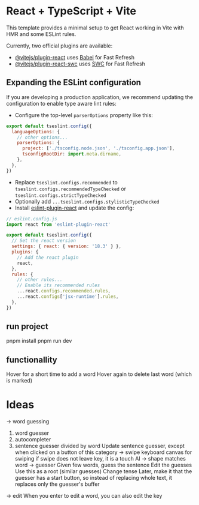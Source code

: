 # React + TypeScript + Vite

This template provides a minimal setup to get React working in Vite with HMR and some ESLint rules.

Currently, two official plugins are available:

- [@vitejs/plugin-react](https://github.com/vitejs/vite-plugin-react/blob/main/packages/plugin-react/README.md) uses [Babel](https://babeljs.io/) for Fast Refresh
- [@vitejs/plugin-react-swc](https://github.com/vitejs/vite-plugin-react-swc) uses [SWC](https://swc.rs/) for Fast Refresh

## Expanding the ESLint configuration

If you are developing a production application, we recommend updating the configuration to enable type aware lint rules:

- Configure the top-level `parserOptions` property like this:

```js
export default tseslint.config({
  languageOptions: {
    // other options...
    parserOptions: {
      project: ['./tsconfig.node.json', './tsconfig.app.json'],
      tsconfigRootDir: import.meta.dirname,
    },
  },
})
```

- Replace `tseslint.configs.recommended` to `tseslint.configs.recommendedTypeChecked` or `tseslint.configs.strictTypeChecked`
- Optionally add `...tseslint.configs.stylisticTypeChecked`
- Install [eslint-plugin-react](https://github.com/jsx-eslint/eslint-plugin-react) and update the config:

```js
// eslint.config.js
import react from 'eslint-plugin-react'

export default tseslint.config({
  // Set the react version
  settings: { react: { version: '18.3' } },
  plugins: {
    // Add the react plugin
    react,
  },
  rules: {
    // other rules...
    // Enable its recommended rules
    ...react.configs.recommended.rules,
    ...react.configs['jsx-runtime'].rules,
  },
})
```





## run project
pnpm install
pnpm run dev


## functionallity
Hover for a short time to add a word
Hover again to delete last word (which is marked)


# Ideas
-> word guessing
1) word guesser
2) autocompleter
3) sentence guesser divided by word
  Update sentence guesser, except when clicked on a button of this category
-> swipe keyboard
    canvas for swiping
    if swipe does not leave key, it is a touch
    AI -> shape matches word
-> guesser
    Given few words, guess the sentence
      Edit the guesses
        Use this as a root (similar guesses)
        Change tense
      Later, make it that the guesser has a start button, so instead of replacing whole text, it replaces only the guesser's buffer

-> edit
  When you enter to edit a word, you can also edit the key

